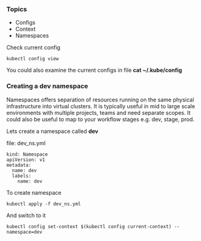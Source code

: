 ### Topics

  * Configs
  * Context
  * Namespaces


Check current config
```
kubectl config view
```

You could also examine the current configs in file **cat ~/.kube/config**

### Creating a dev namespace

Namespaces offers separation of resources running on the same physical infrastructure into virtual clusters. It is typically useful in mid to large scale environments with multiple projects, teams and need separate scopes. It could also be useful to map to your workflow stages e.g. dev, stage, prod.   

Lets create a namespace called **dev**  

file: dev_ns.yml
```
kind: Namespace
apiVersion: v1
metadata:
  name: dev
  labels:
    name: dev
```

To create namespace

```
kubectl apply -f dev_ns.yml
```


And switch to it
```
kubectl config set-context $(kubectl config current-context) --namespace=dev

```
